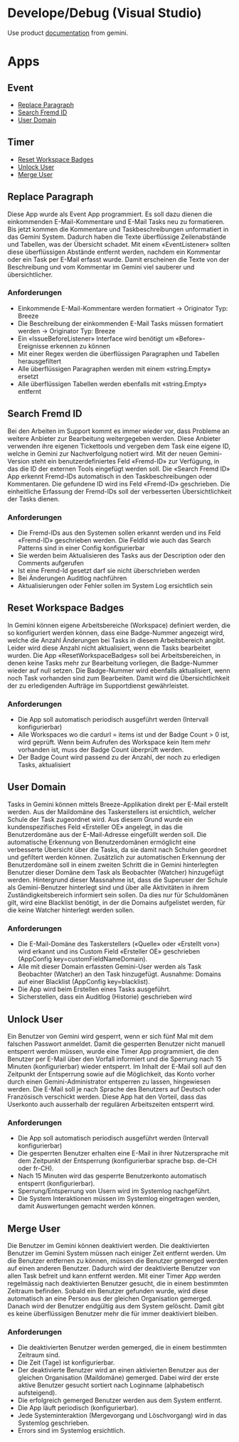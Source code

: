 # Develope/Debug (Visual Studio)
Use product [documentation](https://docs.countersoft.com/developing-custom-apps/) from gemini.

# Apps
## Event
* [Replace Paragraph](../#replace-paragraph)
* [Search Fremd ID](../wiki/Dokumentation#search-fremd-id)
* [User Domain](../wiki/Dokumentation#user-domain)
## Timer
* [Reset Workspace Badges](../wiki/Dokumentation#reset-workspace-badges)
* [Unlock User](../wiki/Dokumentation#unlock-user)
* [Merge User](../wiki/Dokumentation#merge-user)

## Replace Paragraph
Diese App wurde als Event App programmiert. Es soll dazu dienen die einkommenden E-Mail-Kommentare und E-Mail Tasks neu zu formatieren. Bis jetzt kommen die Kommentare und Taskbeschreibungen unformatiert in das Gemini System. Dadurch haben die Texte überflüssige Zeilenabstände und Tabellen, was der Übersicht schadet.
Mit einem «EventListener» sollten diese überflüssigen Abstände entfernt werden, nachdem ein Kommentar oder ein Task per E-Mail erfasst wurde. Damit erscheinen die Texte von der Beschreibung und vom Kommentar im Gemini viel sauberer und übersichtlicher.
### Anforderungen
* Einkommende E-Mail-Kommentare werden formatiert → Originator Typ: Breeze
* Die Beschreibung der einkommenden E-Mail Tasks müssen formatiert werden → Originator Typ: Breeze
* Ein «IssueBeforeListener» Interface wird benötigt um «Before»-Ereignisse erkennen zu können
* Mit einer Regex werden die überflüssigen Paragraphen und Tabellen herausgefiltert
* Alle überflüssigen Paragraphen werden mit einem «string.Empty» ersetzt
* Alle überflüssigen Tabellen werden ebenfalls mit «string.Empty» entfernt

## Search Fremd ID
Bei den Arbeiten im Support kommt es immer wieder vor, dass Probleme an weitere Anbieter zur Bearbeitung weitergegeben werden. Diese Anbieter verwenden ihre eigenen Tickettools und vergeben dem Task eine eigene ID, welche in Gemini zur Nachverfolgung notiert wird. Mit der neuen Gemini-Version steht ein benutzerdefiniertes Feld «Fremd-ID» zur Verfügung, in das die ID der externen Tools eingefügt werden soll. Die «Search Fremd ID» App erkennt Fremd-IDs automatisch in den Taskbeschreibungen oder Kommentaren. Die gefundene ID wird ins Feld «Fremd-ID» geschrieben. Die einheitliche Erfassung der Fremd-IDs soll der verbesserten Übersichtlichkeit der Tasks dienen.
### Anforderungen
* Die Fremd-IDs aus den Systemen sollen erkannt werden und ins Feld «Fremd-ID» geschrieben werden. Die FeldId wie auch das Search Patterns sind in einer Config konfigurierbar
* Sie werden beim Aktualisieren des Tasks aus der Description oder den Comments aufgerufen
* Ist eine Fremd-Id gesetzt darf sie nicht überschrieben werden
* Bei Änderungen Auditlog nachführen
* Aktualisierungen oder Fehler sollen im System Log ersichtlich sein

## Reset Workspace Badges
In Gemini können eigene Arbeitsbereiche (Workspace) definiert werden, die so konfiguriert werden können, dass eine Badge-Nummer angezeigt wird, welche die Anzahl Änderungen bei Tasks in diesem Arbeitsbereich angibt. Leider wird diese Anzahl nicht aktualisiert, wenn die Tasks bearbeitet wurden. Die App «ResetWorkspaceBadges» soll bei Arbeitsbereichen, in denen keine Tasks mehr zur Bearbeitung vorliegen, die Badge-Nummer wieder auf null setzen. Die Badge-Nummer wird ebenfalls aktualisiert, wenn noch Task vorhanden sind zum Bearbeiten. Damit wird die Übersichtlichkeit der zu erledigenden Aufträge im Supportdienst gewährleistet.
### Anforderungen
* Die App soll automatisch periodisch ausgeführt werden (Intervall konfigurierbar)
* Alle Workspaces wo die cardurl = items ist und der Badge Count > 0 ist, wird geprüft. Wenn beim Aufrufen des Workspace kein Item mehr vorhanden ist, muss der Badge Count überprüft werden.
* Der Badge Count wird passend zu der Anzahl, der noch zu erledigen Tasks, aktualisiert

## User Domain
Tasks in Gemini können mittels Breeze-Applikation direkt per E-Mail erstellt werden. Aus der Maildomäne des Taskerstellers ist ersichtlich, welcher Schule der Task zugeordnet wird. Aus diesem Grund wurde ein kundenspezifisches Feld «Ersteller OE» angelegt, in das die Benutzerdomäne aus der E-Mail-Adresse eingefüllt werden soll. Die automatische Erkennung von Benutzerdomänen ermöglicht eine verbesserte Übersicht über die Tasks, da sie damit nach Schulen geordnet und gefiltert werden können. Zusätzlich zur automatischen Erkennung der Benutzerdomäne soll in einem zweiten Schritt die in Gemini hinterlegten Benutzer dieser Domäne dem Task als Beobachter (Watcher) hinzugefügt werden. Hintergrund dieser Massnahme ist, dass die Superuser der Schule als Gemini-Benutzer hinterlegt sind und über alle Aktivitäten in ihrem Zuständigkeitsbereich informiert sein sollen. Da dies nur für Schuldomänen gilt, wird eine Blacklist benötigt, in der die Domains aufgelistet werden, für die keine Watcher hinterlegt werden sollen.
### Anforderungen
* Die E-Mail-Domäne des Taskerstellers («Quelle» oder «Erstellt von») wird erkannt und ins Custom Field «Ersteller OE» geschrieben (AppConfig key=customFieldNameDomain).
* Alle mit dieser Domain erfassten Gemini-User werden als Task Beobachter (Watcher) an den Task hinzugefügt. Ausnahme: Domains auf einer Blacklist (AppConfig key=blacklist). 
* Die App wird beim Erstellen eines Tasks ausgeführt.
* Sicherstellen, dass ein Auditlog (Historie) geschrieben wird

## Unlock User
Ein Benutzer von Gemini wird gesperrt, wenn er sich fünf Mal mit dem falschen Passwort anmeldet. Damit die gesperrten Benutzer nicht manuell entsperrt werden müssen, wurde eine Timer App programmiert, die den Benutzer per E-Mail über den Vorfall informiert und die Sperrung nach 15 Minuten (konfigurierbar) wieder entsperrt. Im Inhalt der E-Mail soll auf den Zeitpunkt der Entsperrung sowie auf die Möglichkeit, das Konto vorher durch einen Gemini-Administrator entsperren zu lassen, hingewiesen werden. Die E-Mail soll je nach Sprache des Benutzers auf Deutsch oder Französisch verschickt werden. Diese App hat den Vorteil, dass das Userkonto auch ausserhalb der regulären Arbeitszeiten entsperrt wird.
### Anforderungen
* Die App soll automatisch periodisch ausgeführt werden (Intervall konfigurierbar)
* Die gesperrten Benutzer erhalten eine E-Mail in ihrer Nutzersprache mit dem Zeitpunkt der Entsperrung (konfigurierbar sprache bsp. de-CH oder fr-CH).
* Nach 15 Minuten wird das gesperrte Benutzerkonto automatisch entsperrt (konfigurierbar). 
* Sperrung/Entsperrung von Usern wird im Systemlog nachgeführt.
* Die System Interaktionen müssen im Systemlog eingetragen werden, damit Auswertungen gemacht werden können.

## Merge User
Die Benutzer im Gemini können deaktiviert werden. Die deaktivierten Benutzer im Gemini System müssen nach einiger Zeit entfernt werden. Um die Benutzer entfernen zu können, müssen die Benutzer gemerged werden auf einen anderen Benutzer. Dadurch wird der deaktivierte Benutzer von allen Task befreit und kann entfernt werden.
Mit einer Timer App werden regelmässig nach deaktivierten Benutzer gesucht, die in einem bestimmten Zeitraum befinden. Sobald ein Benutzer gefunden wurde, wird diese automatisch an eine Person aus der gleichen Organisation gemerged. Danach wird der Benutzer endgültig aus dem System gelöscht. Damit gibt es keine überflüssigen Benutzer mehr die für immer deaktiviert bleiben. 
### Anforderungen
* Die deaktivierten Benutzer werden gemerged, die in einem bestimmten Zeitraum sind.
* Die Zeit (Tage) ist konfigurierbar.
* Der deaktivierte Benutzer wird an einen aktivierten Benutzer aus der gleichen Organisation (Maildomäne) gemerged. Dabei wird der erste aktive Benutzer gesucht sortiert nach Loginname (alphabetisch aufsteigend).
* Die erfolgreich gemerged Benutzer werden aus dem System entfernt.
* Die App läuft periodisch (konfigurierbar). 
* Jede Systeminteraktion (Mergevorgang und Löschvorgang) wird in das Systemlog geschrieben.
* Errors sind im Systemlog ersichtlich.
